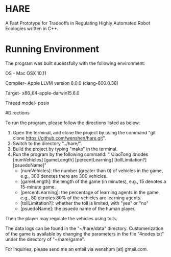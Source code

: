 # HARE
A Fast Prototype for Tradeoffs in Regulating Highly Automated Robot Ecologies written in C++. 

# Running Environment

The program was built sucessfully with the following environment:

  OS - Mac OSX 10.11
  
  Compiler- Apple LLVM version 8.0.0 (clang-800.0.38)
  
  Target- x86_64-apple-darwin15.6.0
  
  Thread model- posix
  

#Directions

To run the program, please follow the directions listed as below:
  1. Open the terminal, and clone the project by using the command "git clone https://github.com/wenshen/hare.git".
  2. Switch to the directory "../hare/".
  3. Build the project by typing "make" in the terminal.
  4. Run the program by the following command: 
      "./JiaoTong 4nodes [numVehicles] [gameLength] [percentLearning] [tollLimitation?] [psuedoName]"
      - [numVehicles]: the number (greater than 0) of vehicles in the game, e.g., 300 denotes there are 300 vehicles. 
      - [gameLength]: the length of the game (in minutes), e.g., 15 denotes a 15-minute game.
      - [percentLearning]: the percentage of learning agents in the game, e.g., 80 denotes 80% of 
                           the vehicles are learning agents.
      - [tollLimitation?]: whether the toll is limited, with "yes" or "no"
      - [psuedoName]: the psuedo name of the human player.
      
Then the player may regulate the vehicles using tolls.
  
The data logs can be found in the "~/hare/data" directory. Customerization of the game 
is available by changing the parameters in the file "4nodes.txt" under the directory of "~/hare/game".
  
  
For inquiries, please send me an email via wenshum [at] gmail.com.
      
